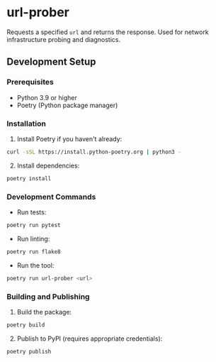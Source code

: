 # url-prober
Requests a specified `url` and returns the response. Used for network infrastructure probing and diagnostics.

## Development Setup

### Prerequisites
- Python 3.9 or higher
- Poetry (Python package manager)

### Installation

1. Install Poetry if you haven't already:
```bash
curl -sSL https://install.python-poetry.org | python3 -
```

2. Install dependencies:
```bash
poetry install
```

### Development Commands

- Run tests:
```bash
poetry run pytest
```

- Run linting:
```bash
poetry run flake8
```

- Run the tool:
```bash
poetry run url-prober <url>
```

### Building and Publishing

1. Build the package:
```bash
poetry build
```

2. Publish to PyPI (requires appropriate credentials):
```bash
poetry publish
```

